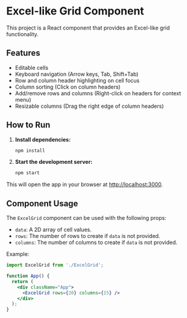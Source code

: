 # Excel-like Grid Component

This project is a React component that provides an Excel-like grid functionality.

## Features

- Editable cells
- Keyboard navigation (Arrow keys, Tab, Shift+Tab)
- Row and column header highlighting on cell focus
- Column sorting (Click on column headers)
- Add/remove rows and columns (Right-click on headers for context menu)
- Resizable columns (Drag the right edge of column headers)

## How to Run

1. **Install dependencies:**
   ```bash
   npm install
   ```

2. **Start the development server:**
   ```bash
   npm start
   ```

This will open the app in your browser at [http://localhost:3000](http://localhost:3000).

## Component Usage

The `ExcelGrid` component can be used with the following props:

- `data`: A 2D array of cell values.
- `rows`: The number of rows to create if `data` is not provided.
- `columns`: The number of columns to create if `data` is not provided.

Example:

```jsx
import ExcelGrid from './ExcelGrid';

function App() {
  return (
    <div className="App">
      <ExcelGrid rows={20} columns={15} />
    </div>
  );
}
```